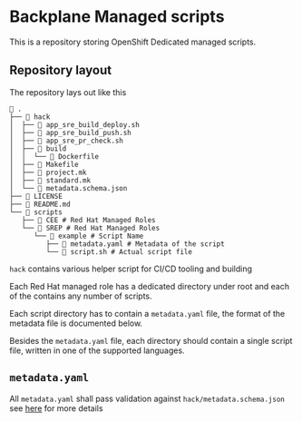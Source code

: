 # Backplane Managed scripts

This is a repository storing OpenShift Dedicated managed scripts.

## Repository layout

The repository lays out like this

```text
 .
├──  hack
│  ├──  app_sre_build_deploy.sh
│  ├──  app_sre_build_push.sh
│  ├──  app_sre_pr_check.sh
│  ├──  build
│  │  └──  Dockerfile
│  ├──  Makefile
│  ├──  project.mk
│  ├──  standard.mk
│  └──  metadata.schema.json
├──  LICENSE
├──  README.md
└──  scripts
   ├──  CEE # Red Hat Managed Roles
   └──  SREP # Red Hat Managed Roles
      └──  example # Script Name
         ├──  metadata.yaml # Metadata of the script
         └──  script.sh # Actual script file
```

`hack` contains various helper script for CI/CD tooling and building

Each Red Hat managed role has a dedicated directory under root and each of the contains any number
of scripts.

Each script directory has to contain a `metadata.yaml` file, the format of the metadata file is
documented below.

Besides the `metadata.yaml` file, each directory should contain a single script file, written in one of
the supported languages.

## `metadata.yaml`

All `metadata.yaml` shall pass validation against `hack/metadata.schema.json` see [here](https://json-schema.org/) for more details



